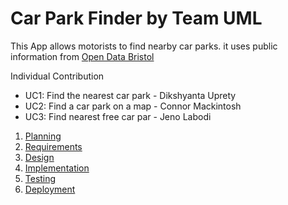 # Car Park Finder by Team UML

This App allows motorists to find nearby car parks. it uses public information from [Open Data Bristol](https://opendata.bristol.gov.uk/explore/dataset/traffic-accidents0/information/)

Individual Contribution
* UC1: Find the nearest car park - Dikshyanta Uprety
* UC2: Find a car park on a map - Connor Mackintosh
* UC3: Find nearest free car par - Jeno Labodi

1. [Planning](docs/planning.md)
2. [Requirements](docs/requirements.md)
3. [Design](docs/design.md)
4. [Implementation](docs/implementation.md)
5. [Testing](docs/testing.md)
6. [Deployment](docs/deployment.md)
